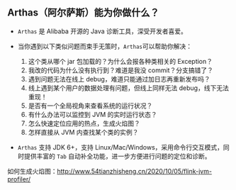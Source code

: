 ## Arthas（阿尔萨斯）能为你做什么？

- `Arthas` 是 Alibaba 开源的 Java 诊断工具，深受开发者喜爱。

- 当你遇到以下类似问题而束手无策时，`Arthas`可以帮助你解决：
  1. 这个类从哪个 jar 包加载的？为什么会报各种类相关的 Exception？
  2. 我改的代码为什么没有执行到？难道是我没 commit？分支搞错了？
  3. 遇到问题无法在线上 debug，难道只能通过加日志再重新发布吗？
  4. 线上遇到某个用户的数据处理有问题，但线上同样无法 debug，线下无法重现！
  5. 是否有一个全局视角来查看系统的运行状况？
  6. 有什么办法可以监控到 JVM 的实时运行状态？
  7. 怎么快速定位应用的热点，生成火焰图？
  8. 怎样直接从 JVM 内查找某个类的实例？

- `Arthas` 支持 JDK 6+，支持 Linux/Mac/Windows，采用命令行交互模式，同时提供丰富的 `Tab` 自动补全功能，进一步方便进行问题的定位和诊断。

如何生成火焰图：http://www.54tianzhisheng.cn/2020/10/05/flink-jvm-profiler/







